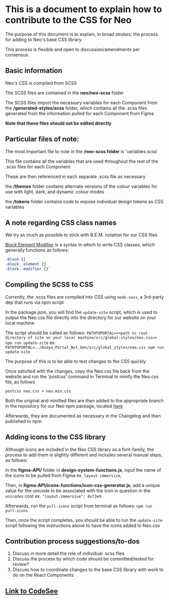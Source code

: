 # This is a document to explain how to contribute to the CSS for Neo

The purpose of this document is to explain, in broad strokes, the process for adding to Neo's base CSS library.

This process is flexible and open to discussion/amendments per consensus.

## Basic information

Neo's CSS is compiled from SCSS

The SCSS files are contained in the **neo/neo-scss** folder

The SCSS files import the necessary variables for each Component from the **/generated-styles/scss** folder, which contains all the .scss files generated from the information pulled for each Component from Figma

**Note that these files should not be edited directly**

## Particular files of note:

The most important file to note in the **/neo-scss folder** is 'variables.scss'

This file contains all the variables that are used throughout the rest of the .scss files for each Component

These are then referenced in each separate .scss file as necessary

the **/themes** folder contains alternate versions of the colour variables for use with light, dark, and dynamic colour modes

the **/tokens** folder contains code to expose individual design tokens as CSS variables

## A note regarding CSS class names

We try as much as possible to stick with B.E.M. notation for our CSS files

[Block Element Modifier](http://getbem.com/) is a syntax in which to write CSS classes, which generally functions as follows:

```CSS
.block {}
.block__element {}
.block--modifier {}`
```

## Compiling the SCSS to CSS

Currently, the .scss files are compiled into CSS using `node-sass`, a 3rd-party dep that runs via npm script

In the package.json, you will find the `update-site` script, which is used to output the Neo.css file directly into the directory for our website on your local machine

The script should be called as follows: `PATHTOPORTAL=<<path to root directory of site on your local machine/src/global-styles/neo.css>> npm run update-site` ex. `PATHTOPORTAL=../Avaya_Portal_Nxt_Gen/src/global_styles/neo.css npm run update-site`

The purpose of this is to be able to test changes to the CSS quickly

Once satisfied with the changes, copy the Neo.css file back from the website and run the 'postcss' command in Terminal to minify the Neo.css file, as follows

`postcss neo.css > neo.min.css`

Both the original and minified files are then added to the appropriate branch in the repository for our Neo npm package, located [here](https://github.com/zang-cloud/neo-npm-package)

Afterwards, they are documented as necessary in the Changelog and then published to npm

## Adding icons to the CSS library

Although icons are included in the Neo CSS library as a font-family, the process to add them is slightly different and includes several manual steps, as follows:

In the **figma-API/** folder in **design-system-functions.js**, input the name of the icons to be pulled from Figma ex. `layout-immersive`,

Then, in **figma-API/icons-functions/icon-css-generator.js**, add a unique value for the unicode to be associated with the icon in question in the `unicodes` cost ex. `"layout-immersive": 0xf3e9`

Afterwards, run the `pull-icons` script from terminal as follows: `npm run pull-icons`

Then, once the script completes, you should be able to run the `update-site` script following the instructions above to have the icons added to Neo.css

## Contribution process suggestions/to-dos

1. Discuss in more detail the role of individual .scss files
2. Discuss the process by which code should be committed/tested for review?
3. Discuss how to coordinate changes to the base CSS library with work to do on the React Components

## [Link to CodeSee](https://app.codesee.io/maps/public/267b4490-d552-11ec-bab4-dbed0529e43a)
